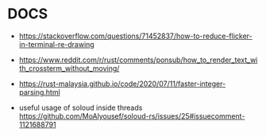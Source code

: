 

# DOCS

- https://stackoverflow.com/questions/71452837/how-to-reduce-flicker-in-terminal-re-drawing

- https://www.reddit.com/r/rust/comments/ponsub/how_to_render_text_with_crossterm_without_moving/

- https://rust-malaysia.github.io/code/2020/07/11/faster-integer-parsing.html

- useful usage of soloud inside threads
https://github.com/MoAlyousef/soloud-rs/issues/25#issuecomment-1121688791
